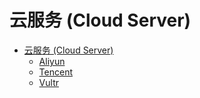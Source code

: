 # 云服务 (Cloud Server)

* [云服务 (Cloud Server)](README.md)
    * [Aliyun](Aliyun.md)
    * [Tencent](Tencent.md)
    * [Vultr](Vultr.md)

